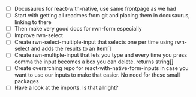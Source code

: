 - [ ] Docusaurus for react-with-native, use same frontpage as we had
- [ ] Start with getting all readmes from git and placing them in docusaurus, linking to there
- [ ] Then make very good docs for rwn-form especially
- [ ] Improve rwn-select
- [ ] Create rwn-select-multiple-input that selects one per time using rwn-select and adds the results to an Item[]
- [ ] Create rwn-multiple-input that lets you type and every time you press comma the input becomes a box you can delete. returns string[]
- [ ] Create overarching repo for react-with-native-form-inputs in case you want to use our inputs to make that easier. No need for these small packages
- [ ] Have a look at the imports. Is that allright?
